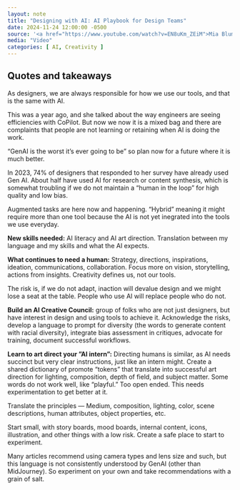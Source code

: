 ```yaml
---
layout: note
title: "Designing with AI: AI Playbook for Design Teams"
date: 2024-11-24 12:00:00 -0500
source: '<a href="https://www.youtube.com/watch?v=EN8uKm_ZEiM">Mia Blume on YouTube</a>, October 20, 2023'
media: "Video"
categories: [ AI, Creativity ]
---
```


## Quotes and takeaways

As designers, we are always responsible for how we use our tools, and that is the same with AI.

This was a year ago, and she talked about the way engineers are seeing efficiencies with CoPilot. But now we now it is a mixed bag and there are complaints that people are not learning or retaining when AI is doing the work.

“GenAI is the worst it’s ever going to be” so plan now for a future where it is much better.

In 2023, 74% of designers that responded to her survey have already used Gen AI. About half have used AI for research or content synthesis, which is somewhat troubling if we do not maintain a “human in the loop” for high quality and low bias.

Augmented tasks are here now and happening. “Hybrid” meaning it might require more than one tool because the AI is not yet inegrated into the tools we use everyday.

**New skills needed:** AI literacy and AI art direction. Translation between my language and my skills and what the AI expects.

**What continues to need a human:** Strategy, directions, inspirations, ideation, communications, collaboration. Focus more on vision, storytelling, actions from insights. Creativity defines us, not our tools.

The risk is, if we do not adapt, inaction will devalue design and we might lose a seat at the table. People who use AI will replace people who do not.

**Build an AI Creative Council:** group of folks who are not just designers, but have interest in design and using tools to achieve it. Acknowledge the risks, develop a language to prompt for diversity (the words to generate content with racial diversity), integrate bias assessment in critiques, advocate for training, document successful workflows.

**Learn to art direct your ”AI intern”:** Directing humans is similar, as AI needs succinct but very clear instructions, just like an intern might. Create a shared dictionary of promote “tokens” that translate into successful art direction for lighting, composition, depth of field, and subject matter. Some words do not work well, like “playful.” Too open ended. This needs experimentation to get better at it.

Translate the principles — Medium, composition, lighting, color, scene descriptions, human attributes, object properties, etc.

Start small, with story boards, mood boards, internal content, icons, illustration, and other things with a low risk. Create a safe place to start to experiment.

Many articles recommend using camera types and lens size and such, but this language is not consistently understood by GenAI (other than MidJourney). So experiment on your own and take recommendations with a grain of salt.
